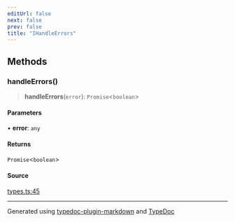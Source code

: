 ```yaml
---
editUrl: false
next: false
prev: false
title: "IHandleErrors"
---
```


## Methods

### handleErrors()

> **handleErrors**(`error`): `Promise`\<`boolean`\>

#### Parameters

• **error**: `any`

#### Returns

`Promise`\<`boolean`\>

#### Source

[types.ts:45](https://github.com/fostertheweb/spotify-web-sdk/blob/b2835c1/src/types.ts#L45)

***

Generated using [typedoc-plugin-markdown](https://www.npmjs.com/package/typedoc-plugin-markdown) and [TypeDoc](https://typedoc.org/)
